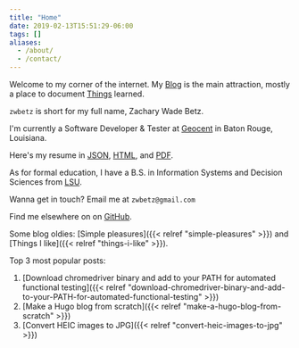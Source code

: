 ```yaml
---
title: "Home"
date: 2019-02-13T15:51:29-06:00
tags: []
aliases:
  - /about/
  - /contact/
---
```


<!--
**Attribution**. Icon made by [Freepik](https://www.freepik.com/), from [Flaticon](https://www.flaticon.com/), licensed by [CC 3.0](http://creativecommons.org/licenses/by/3.0/).
-->

<!--
{{< figure
img="headshot.jpg"
alt="My headshot"
caption="Open your eyes, dude."
command="Resize"
options="100x q100" >}}
-->

<style>
  .usa-image-block img {
    border-radius: 5%;
  }
</style>

Welcome to my corner of the internet. My [Blog](/blog/) is the main attraction, mostly a place to document [Things](/tags/) learned.

`zwbetz` is short for my full name, Zachary Wade Betz.

I'm currently a Software Developer & Tester at [Geocent](https://www.geocent.com/) in Baton Rouge, Louisiana.

Here's my resume in [JSON](/resume/resume.json), [HTML](/resume/resume.html), and [PDF](/resume/resume.pdf).

As for formal education, I have a B.S. in Information Systems and Decision Sciences from [LSU](https://www.lsu.edu/).

Wanna get in touch? Email me at `zwbetz@gmail.com`

Find me elsewhere on on [GitHub](https://github.com/zwbetz-gh).

Some blog oldies: [Simple pleasures]({{< relref "simple-pleasures" >}}) and [Things I like]({{< relref "things-i-like" >}}).

Top 3 most popular posts:

1. [Download chromedriver binary and add to your PATH for automated functional testing]({{< relref "download-chromedriver-binary-and-add-to-your-PATH-for-automated-functional-testing" >}})
1. [Make a Hugo blog from scratch]({{< relref "make-a-hugo-blog-from-scratch" >}})
1. [Convert HEIC images to JPG]({{< relref "convert-heic-images-to-jpg" >}})
